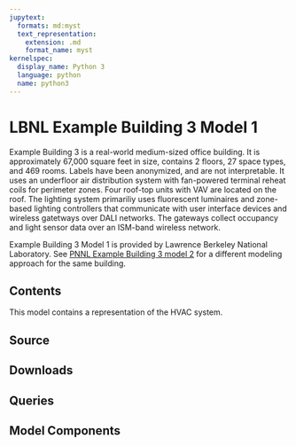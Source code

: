 ```yaml
---
jupytext:
  formats: md:myst
  text_representation:
    extension: .md
    format_name: myst
kernelspec:
  display_name: Python 3
  language: python
  name: python3
---
```

# LBNL Example Building 3 Model 1

Example Building 3 is a real-world medium-sized office building.
It is approximately 67,000 square feet in size, contains 2 floors, 27 space types, and 469 rooms. Labels have been anonymized, and are not interpretable.
It uses an underfloor air distribution system with fan-powered terminal reheat coils for perimeter zones. Four roof-top units with VAV are located on the roof. 
The lighting system  primariliy uses fluorescent luminaires and zone-based lighting controllers that communicate with user interface devices and wireless gatetways over DALI networks. The gateways collect occupancy and light sensor data over an ISM-band wireless network.

Example Building 3 Model 1 is provided by Lawrence Berkeley National Laboratory.
See [PNNL Example Building 3 model 2](pnnl-bdg3-2.md) for a different modeling approach for the same building.

## Contents
This model contains a representation of the HVAC system.

## Source

## Downloads

## Queries

## Model Components
